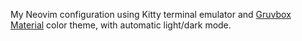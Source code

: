 My Neovim configuration using Kitty terminal emulator and [Gruvbox Material](https://github.com/sainnhe/gruvbox-material) color theme, with automatic light/dark mode.
